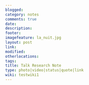 ```yaml
---
blogged: 
category: notes
comments: true
date: 
description: 
footer: 
imagefeature: la_nuit.jpg
layout: post
link: 
modified: 
otherlocations: 
tags: 
title: Talk Research Note
type: photo|video|status|quote|link
wiki: testwiki1
---
```

<!--summary-->
